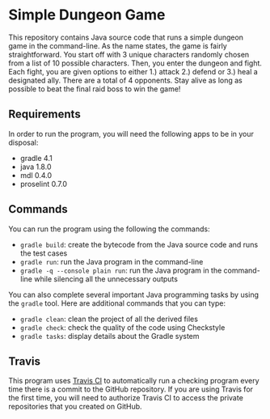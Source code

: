 # Simple Dungeon Game

This repository contains Java source code that runs a simple dungeon game in
the command-line. As the name states, the game is fairly straightforward. You
start off with 3 unique characters randomly chosen from a list of 10 possible
characters. Then, you enter the dungeon and fight. Each fight, you are given
options to either 1.) attack 2.) defend or 3.) heal a designated ally. There
are a total of 4 opponents. Stay alive as long as possible to beat the final
raid boss to win the game!

## Requirements

In order to run the program, you will need the following apps to be in your disposal:

* gradle 4.1
* java 1.8.0
* mdl 0.4.0
* proselint 0.7.0

## Commands

You can run the program using the following the commands:

* `gradle build`: create the bytecode from the Java source code and runs the test cases
* `gradle run`: run the Java program in the command-line
* `gradle -q --console plain run`: run the Java program in the command-line
  while silencing all the unnecessary outputs

You can also complete several important Java programming tasks by using the
`gradle` tool. Here are additional commands that you can type:

* `gradle clean`: clean the project of all the derived files
* `gradle check`: check the quality of the code using Checkstyle
* `gradle tasks`: display details about the Gradle system

## Travis

This program uses [Travis CI](https://travis-ci.com/) to automatically run
a checking program every time there is a commit to the GitHub repository. If
you are using Travis for the first time, you will need to authorize Travis CI to
access the private repositories that you created on GitHub.
